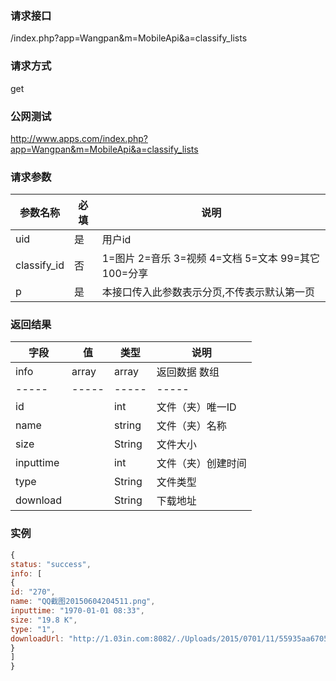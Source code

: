 ### **请求接口**
/index.php?app=Wangpan&m=MobileApi&a=classify_lists

### **请求方式**
get

### **公网测试**
http://www.apps.com/index.php?app=Wangpan&m=MobileApi&a=classify_lists

### **请求参数**

| 参数名称  |必填|     说明      |
|------|-----|------|
| uid     | 是 |   用户id   |
| classify_id | 否 |   1=图片 2=音乐 3=视频 4=文档 5=文本 99=其它 100=分享|
| p | 是 |   本接口传入此参数表示分页,不传表示默认第一页 |

### **返回结果**
|字段       |值             |类型    |说明           |
| --------- |--------      |--------|--------       |
|info       |array         |array  |返回数据 数组    |
|-----      |-----         |-----  |-----           |
|id         |              |int    |文件（夹）唯一ID  |
|name       |              |string |文件（夹）名称   |
|size       |              |String |文件大小  |
|inputtime  |              |int    |文件（夹）创建时间 |
|type|          |String |文件类型 |
|download|          |String |下载地址|

### 实例

``` javascript
{
status: "success",
info: [
{
id: "270",
name: "QQ截图20150604204511.png",
inputtime: "1970-01-01 08:33",
size: "19.8 K",
type: "1",
downloadUrl: "http://1.03in.com:8082/./Uploads/2015/0701/11/55935aa670565.png"
}
]
}
